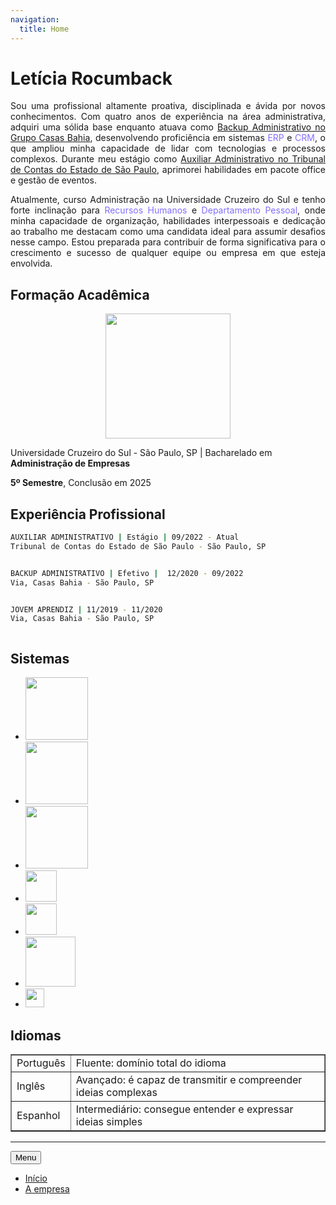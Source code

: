 ```yaml
---
navigation:
  title: Home
---
```


# Letícia Rocumback

<p style="text-align: justify;">Sou uma profissional altamente proativa, disciplinada e ávida por novos conhecimentos. Com quatro anos de experiência na área administrativa, adquiri uma sólida base enquanto atuava como <u>Backup Administrativo no Grupo Casas Bahia</u>, desenvolvendo proficiência em sistemas <span style="color: #836FFF;">ERP</span> e <span style="color: #836FFF;">CRM</span>, o que ampliou minha capacidade de lidar com tecnologias e processos complexos. Durante meu estágio como <u>Auxiliar Administrativo no Tribunal de Contas do Estado de São Paulo</u>, aprimorei habilidades em pacote office e gestão de eventos.</p> 

<p style="text-align: justify;">Atualmente, curso Administração na Universidade Cruzeiro do Sul e tenho forte inclinação para <span style="color: #836FFF;">Recursos Humanos</span> e <span style="color: #836FFF;">Departamento Pessoal</span>, onde minha capacidade de organização, habilidades interpessoais e dedicação ao trabalho me destacam como uma candidata ideal para assumir desafios nesse campo. Estou preparada para contribuir de forma significativa para o crescimento e sucesso de qualquer equipe ou empresa em que esteja envolvida.</p>


## Formação Acadêmica

<center>
	<img src="https://www.educabras.com/media/faculdades/image/UNICSUL.png" width="200">
</center>

Universidade Cruzeiro do Sul - São Paulo, SP | Bacharelado em <strong>Administração de Empresas</strong>

<strong>5º Semestre</strong>, Conclusão em 2025


## Experiência Profissional

<details style="display:block; cursor: pointer;">
  <summary style="list-style-type: none;">
	  
```bash
AUXILIAR ADMINISTRATIVO | Estágio | 09/2022 - Atual
Tribunal de Contas do Estado de São Paulo - São Paulo, SP
```
  </summary>

  <center>
    <img src="https://www.tce.sp.gov.br/sites/default/files/inline-images/Logotipo-TCESP-Oficial.png" width="100">
  </center>

  <p>Contribuir ativamente nas diversas atividades relacionadas à organização dos eventos e cursos promovidos pela Escola Paulista de Contas Públicas. Isso engloba a ampla participação na:</p>

  <ul>
    <li>Confecção de certificados</li>
    <li>Memorandos via <em>SEI</em></li>
    <li>Elaboração de programações de cursos e eventos</li>
    <li>Suporte aos palestrantes</li>
    <li>Formulação e envio de solicitações por e-mail</li>
    <li>Criação de planilhas para controle de fluxo de trabalho</li>
  </ul>
</details>

<details style="display:block; cursor: pointer;">
  <summary style="list-style-type: none;">
	  
```bash
BACKUP ADMINISTRATIVO | Efetivo |  12/2020 - 09/2022
Via, Casas Bahia - São Paulo, SP
``` 
  </summary>

  <center>
    <img src="https://logodownload.org/wp-content/uploads/2014/05/casas-bahia-logo-5-1.png" width="100">
  </center>

  <p>Assistência nas atividades administrativas diárias, abrangendo tanto questões relacionadas aos clientes quanto aos colaboradores. Isso inclui:</p>

  <ul>
    <li>Lançamento de dados em sistemas cadastrais</li>
    <li>Abertura de chamados via <em>ServiceNow</em></li>
    <li>Registro de atestados via <em>SOC</em></li>
    <li>Condução dos processos de admissão e homologação, garantindo que a documentação do <em>check-list</em> esteja em ordem</li>
    <li>Verificação da folha de ponto via <em>ADP Expert</em> e <em>AHGORA</em></li>
    <li>Manutenção da gestão de escala</em></li>	  
  </ul>
</details>


<details style="display:block; cursor: pointer;">
  <summary style="list-style-type: none;">
	  
```bash
JOVEM APRENDIZ | 11/2019 - 11/2020
Via, Casas Bahia - São Paulo, SP
``` 
  </summary>

  <center>
    <img src="https://logodownload.org/wp-content/uploads/2014/05/casas-bahia-logo-5-1.png" width="100">
  </center>

  <p>Atuando como jovem aprendiz adquiri habilidades, como:</p>

  <ul>
    <li>Atendimento ao cliente</li>
    <li>Verificação de cadastros</li>
    <li>Emissão de faturas</li>
    <li>Organização de documentos</li>
  </ul>
</details>


## Sistemas

- <img src="https://www.kreitiv.de/wp-content/uploads/2016/11/Microsoft-Office-365.png" width="100">

- <img src="https://logos-download.com/wp-content/uploads/2020/07/ServiceNow_Logo.png" width="100">
  
- <img src="https://contents.ahgora.com/hs-fs/hubfs/Logo_Ahgora-02.png?width=300&height=78&name=Logo_Ahgora-02.png" width="100">
  
- <img src="https://wowjohn.com/wp-content/uploads/2022/05/adp-logo-png-6-Transparent-Images-1024x467.png" width="50">
  
- <img src="https://labormed-sso.com.br/wp-content/uploads/2022/02/3.png" width="50">

- <img src="https://www.lucushost.com/blog/wp-content/uploads/2020/06/Moodle-Logo.png" width="80">
  
- <img src="https://www.tce.pe.gov.br/sei/img/layout/logo-sei-m.png" width="30">

  

## Idiomas

<table border="1">
	<tr>
		<td>Português</td>
		<td>Fluente: domínio total do idioma</td>
	</tr>
	<tr>
		<td>Inglês</td>
		<td>Avançado: é capaz de transmitir e compreender ideias complexas</td>
	</tr>
  <tr>
		<td>Espanhol</td>
		<td>Intermediário: consegue entender e expressar ideias simples</td>
	</tr>
</table>

---

<button id="hamburger" type="button">Menu</button>

<nav id="menu" class="menu">

  <ul>
    <li><a href="#inicio" class="menu-link inicio">Início</a>
    </li>
    <li><a href="#a-empresa" class="menu-link empresa">A empresa</a>
    </li>
  </ul>
